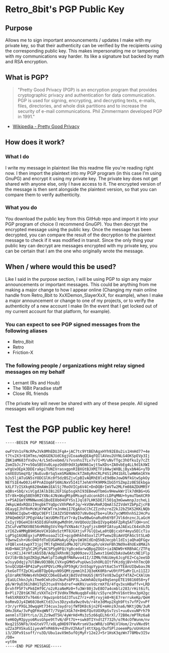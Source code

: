 # Retro_8bit's PGP Public Key

## Purpose
Allows me to sign important announcements / updates I make with my private key, so that their authenticity can be verified by the recipients using the corresponding public key. This makes impersonating me or tampering with my communications way harder. Its like a signature but backed by math and RSA encryption.

## What is PGP? 
> "Pretty Good Privacy (PGP) is an encryption program that provides cryptographic privacy and authentication for data communication. PGP is used for signing, encrypting, and decrypting texts, e-mails, files, directories, and whole disk partitions and to increase the security of e-mail communications. Phil Zimmermann developed PGP in 1991." 
- [Wikipedia - Pretty Good Privacy](https://en.wikipedia.org/wiki/Pretty_Good_Privacy)

## How does it work?
### What I do
I write my message in plaintext like this readme file you're reading right now. I then import the plaintext into my PGP program (in this case I’m using GnuPG) and encrypt it using my private key. The private key does not get shared with anyone else, only I have access to it. The encrypted version of the message is then sent alongside the plaintext version, so that you can compare them to verify authenticity.

### What you do
You download the public key from this GitHub repo and import it into your PGP program of choice (I recommend GnuGP). You then decrypt the encrypted message using the public key. Once the message has been decrypted, you can compare the result of the decryption to the plaintext message to check if it was modified in transit. Since the only thing your public key can decrypt are messages encrypted with my private key, you can be certain that I am the one who originally wrote the message.

## When / where would this be used? 
Like I said in the purpose section, I will be using PGP to sign any major announcements or important messages. This could be anything from me making a major change to how I appear online (Changing my main online handle from Retro_8bit to XxXDemon_SlayerXxX, for example), when I make a major announcement or change to one of my projects, or to verify the authenticity of a new account I make (In the event that I get locked out of my current account for that platform, for example).

### You can expect to see PGP signed messages from the following aliases
 - Retro_8bit
 - Retro
 - Friction-X
### The following people / organizations might relay signed messages on my behalf
- Lernant (Rs and Houb)
- The 16Bit Paradise staff
- Close IRL friends

(The private key will never be shared with any of these people. All signed messages will originate from me)

# Test the PGP public key here!
```
-----BEGIN PGP MESSAGE-----

owFtVn1sFNcRPwJVk0MhEDUJFqA+jAC7tc9YtBEhAgxHYh92E8u2is1HnHd77+4e
t7tv2X3r81HTms/mQ6GENJUdC6gjUIoaaNqQEAqFQIlAVeu2UYNLG4OKSpEVp3Ij
ZBK1mM683fVxDv/4/L5m5vebmd/s7vsnhsITLv7v7I+M/uNvTTgc3hOfkuIy7cZt
ZomIbJcJY+v5OaSBSVu0LopzOd8h9dX1pN6N61wjtSwXDs+ZA0vbEg4LL9d1kXWI
wYgUxOEpk3DDErakpiTUNIVrasxgpnRIBXGtBJXMITFi0AwjWXBLjByxbN4G+yTD
cmXEEUSmqYQ/jNuEuvBrSq5xmSMaNUmckTZm8yRnCRLP4S1iM41bXLlwHW6m1KYm
bJs5ljATuGN5sYODCGlKc0f5dzBSZjvCpBIvAQRhE0lxE9dBeJowDNfkGtwSpkOy
NEfS1E4wO0Ji4FPnAIUq6FS6NiNxV5I41TJehAYFK9RMkIbG5YSZmp2z0E5Ekbga
kXLF7zISXkqK620mAWm1EAlSj7RoOVICp6V4C+DnDQBrImVTw2MLFm08AZDUMR5Y
aQBs+SbQ/xiVCgdJAlbIBi2EF1Gp5sgkhI93EBewUTbmGv9HewkWrIlk7dKBG+UG
5Tr8k+Q6g58Eh9RIYXNc4JNsWugMtp0MsagtuUconkDtcLDPqMNU+hymuTbmXCR9
s+PSAIGmYXMNNwxmG1BoEE8b04UFYSsIJql87LHKSDEJl5O1q3mGwwmnpJzcheL1
JWkpLWdxRQUzI9ngbkTYqQpcVXhPWvFJq/+kVOWvRmRJQmAlSZIVdmYZbPpZjcFB
OEaygIJhFRnMcWiKYWCWTrmJnHm1I7EgAXoCChCZIznhzreZ2kJ2bZ5KS2KKLNQb
khN0mCIqbwt+BDpC9EFtlIA3ZV5DYmNXO7sNv0eqTbe+ulRx7ycWMXhnhS2JHcPu
3PAQm0KSFJPEgV4AzlWzUDMnTEaY7rAyIkw9BwGnaRu0h6YBfJVl6dnzncJLaGcH
CxIyjYDGeHI8rA5DIdGFmXKgwMdh9t/mVQOoUzIBxQIVpq4b6FZpRq5ATlQH+snC
Z5CuFvWTNXVBE56nMd0gSVsYHpfVXNa4cYJyqfjzs8H9FIAtuyAJAExLC64xUhJD
sYI6ZvAMMgB9HSHoVCH1G0o5ztMT8JGXtjvF7GlQ1wLa0tQBjcxbY4myu5ECcTiu
LgPSg16GNEgxjuPAMhxoaaZlCE+qcgdHhkh4SoxlZlPTwew28iAmVQFAGcStSLmD
TQwnwIsh+U6cO4DfdToEUGAMaAyGjKpv1W1KCdEnQ5kBJecpblIdIsjaQhaQFGgv
sFQBlxn4zwpXT3jpjTMlfqDHddidMeJQ7iFU3Kuph/okVeFBh3Nd9x4hUEx8MAih
HUD+N4CIFg5C2MjPyAC5P5g0FQiYg8cedarwQBpgZOGS+ia1NDW9rKRBhAC/ZTFq
I+ccKCiJ4rHfzAbS5B/AdgIkRhnNj3g009zevJIZwmxt1GmO2bAsUwOAtcNE1Flp
GVJlBrOb3gUZKQgLMwHlpTIoNgBfMARwvo41I/JZMN/hNiUmy6JcgFEZ+CqJeeSD
wJsyyDdqjy7UlBWu9D3B0LCVXvgGMH5vPupUwsIohORLQItfVKzdgjBV+hhTmcQ0
5nvQCUQA+BP42aPyoXPQVicMkyXP59gK/3nS5qpYypuVt6aC5xYTEAnUIQwbavJN
/keGoTTfZpCKLwUBTQpQ4yxN9SQMtzpmm1hIJQ3eKK0RbrwU9tFP5aMrILn11IZJ
glUraRKfRHWs4VhDHQCCD6eEEw6XjBd5VdYmUG5jNY5TeV83wIgXf4TAZ+CXAlUm
/EaULChknJykiTme0CmhzOsCNuPs8PP3LJwUmhAOzXp49qSenpETE19816058+yf
g6/Wr9yD36ih8H1Tg53tux8Ynbdref+eKRV/uxVdcrmXfO/4fqv3xsHBaffv+LRD
DrxhfP5F7sPk6IHf9C/o2zRzaNeMz0+fu3Wr80j3vE8O7a4cmblz283/rHit6ifL
B+Pli7Z8tGK7NlzVXXTe2rF3VdHxTMeNuqqbFx88/cS5yre3PnV16nt9nx3pH2gc
fe65XR8XXTv7646r/9qwzpnbtGdJ3TusZ7rz+vMjrxyjm8+NjE7rerrukeKp/QeH
boRmvDJy4IW60J8eKCtd3Jvs3Dzyx8a9wz0vb/r4te3dMxp2Xgh9Fts7vfP2vvPf
r3r/yrPXGL30wqqHt734cuvJaydrojfWfDK8c6jn2FE+mHni9Jna6/NKtjQN/3uR
OHvJbXw/3vPqQFHxqWNf7/7VgmlXGk7d+8HGfQutUOXRpSv7zsl+uu6vxuNPrh79
aenmlsTI8YtrLo/2LZz9wdT5H/4yWrHd+Ms3z5z66qELh6rXl/72B0e/mPTRz6a8
teH6QyM3pyyo6RusGhpe9tTvN/dFt7U++swk0TIYndtZf732h/o7R4cOfWunm/nv
Nxq21S5NFb/XnGteV7T/xOLq0HD97FWvRrsmV3acWR8/sOPWiVlHom/2ruVNvd9t
uZ2a3PXSkuG1iyevWfnM469v+d3hvV2hAafj4ttXpg/OufSPlzoeemPp/oUnHzn4
i3/2DPx91soff/ru3D/Ubu1avX9m5ufOjMyFr12e2J+5r1HsK3qzWn778Mbv3I5v
/D8=
=yt0m
-----END PGP MESSAGE-----
```

